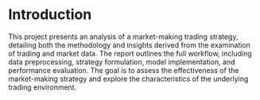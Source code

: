 # Introduction

This project presents an analysis of a market-making trading strategy, detailing both the methodology and insights derived from the examination of trading and market data. The report outlines the full workflow, including data preprocessing, strategy formulation, model implementation, and performance evaluation. The goal is to assess the effectiveness of the market-making strategy and explore the characteristics of the underlying trading environment.

